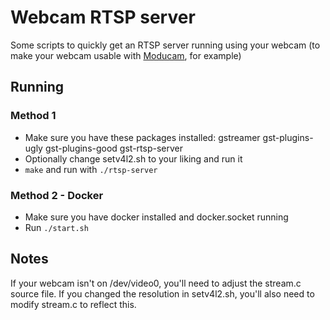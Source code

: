 # Webcam RTSP server

Some scripts to quickly get an RTSP server running using your webcam (to make your webcam usable with [Moducam](https://github.com/Moducam/moducam), for example)

## Running
### Method 1
- Make sure you have these packages installed: gstreamer gst-plugins-ugly gst-plugins-good gst-rtsp-server
- Optionally change setv4l2.sh to your liking and run it
- `make` and run with `./rtsp-server`

### Method 2 - Docker
- Make sure you have docker installed and docker.socket running
- Run `./start.sh`

## Notes
If your webcam isn't on /dev/video0, you'll need to adjust the stream.c source file. If you changed the resolution in setv4l2.sh, you'll also need to modify stream.c to reflect this.
